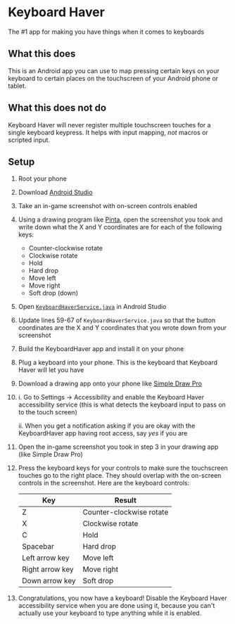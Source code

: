 # Keyboard Haver

The #1 app for making you have things when it comes to keyboards

## What this does

This is an Android app you can use to map pressing certain keys on your keyboard to certain places on the touchscreen of your Android phone or tablet.

## What this does **not** do

Keyboard Haver will never register multiple touchscreen touches for a single keyboard keypress. It helps with input mapping, *not* macros or scripted input.

## Setup

1. Root your phone

2. Download [Android Studio](https://developer.android.com/studio)

3. Take an in-game screenshot with on-screen controls enabled

4. Using a drawing program like [Pinta](https://www.pinta-project.com/), open the screenshot you took and write down what the X and Y coordinates are for each of the following keys:
    - Counter-clockwise rotate
    - Clockwise rotate
    - Hold
    - Hard drop
    - Move left
    - Move right
    - Soft drop (down)

5. Open [`KeyboardHaverService.java`](/blob/18a98748c3/app/src/main/java/com/tstman/keyboardhaver/KeyboardHaverService.java#L59-L67) in Android Studio

6. Update lines 59-67 of `KeyboardHaverService.java` so that the button coordinates are the X and Y coordinates that you wrote down from your screenshot

7. Build the KeyboardHaver app and install it on your phone

8. Plug a keyboard into your phone. This is the keyboard that Keyboard Haver will let you have

9. Download a drawing app onto your phone like [Simple Draw Pro](https://play.google.com/store/apps/details?id=com.simplemobiletools.draw.pro)

10.
    i.  Go to Settings -> Accessibility and enable the Keyboard Haver accessibility service (this is what detects the keyboard input to pass on to the touch screen)

    ii. When you get a notification asking if you are okay with the KeyboardHaver app having root access, say *yes* if you are

11. Open the in-game screenshot you took in step 3 in your drawing app (like Simple Draw Pro)

12. Press the keyboard keys for your controls to make sure the touchscreen touches go to the right place. They should overlap with the on-screen controls in the screenshot. Here are the keyboard controls:

    Key | Result
    --- | ---
    Z | Counter-clockwise rotate
    X | Clockwise rotate
    C | Hold
    Spacebar | Hard drop
    Left arrow key | Move left
    Right arrow key | Move right
    Down arrow key | Soft drop

13. Congratulations, you now have a keyboard! Disable the Keyboard Haver accessibility service when you are done using it, because you can't actually use your keyboard to type anything while it is enabled.